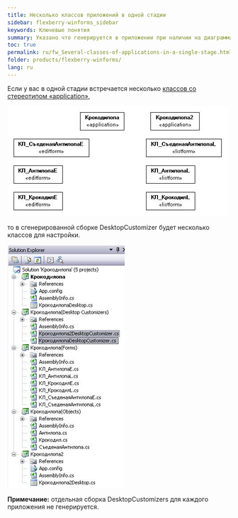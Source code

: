 ```yaml
---
title: Несколько классов приложений в одной стадии
sidebar: flexberry-winforms_sidebar
keywords: Ключевые понятия
summary: Указано что генерируется в приложении при наличии на диаграммах нескольких объектов со стереотипом application
toc: true
permalink: ru/fw_Several-classes-of-applications-in-a-single-stage.html
folder: products/flexberry-winforms/
lang: ru
---
```


Если у вас в одной стадии встречается несколько [классов со стереотипом &laquo;application&raquo;](fd_application.html),

![](/images/pages/products/flexberry-winforms/development/generation/2-app_-u-m-l.jpg)


то в сгенерированной сборке DesktopCustomizer будет несколько классов для настройки. 

![](/images/pages/products/flexberry-winforms/development/generation/2-app_-s-l-n.jpg)

__Примечание:__ отдельная сборка DesktopCustomizers для каждого приложения не генерируется.

